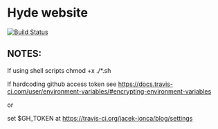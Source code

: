 # Hyde website

[![Build Status](https://img.shields.io/travis/jacek-jonca/blog?style=for-the-badge)](https://travis-ci.org/jacek-jonca/blog)

## NOTES:

If using shell scripts chmod +x ./*.sh

If hardcoding github access token see https://docs.travis-ci.com/user/environment-variables/#encrypting-environment-variables

or

set $GH_TOKEN at https://travis-ci.org/jacek-jonca/blog/settings

